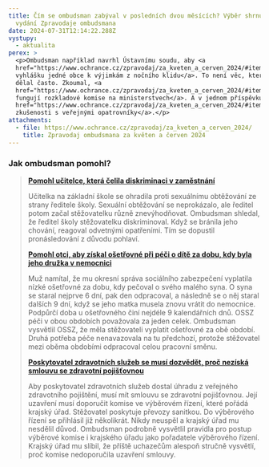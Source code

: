 ```yaml
---
title: Čím se ombudsman zabýval v posledních dvou měsících? Výběr shrnul v novém
  vydání Zpravodaje ombudsmana
date: 2024-07-31T12:14:22.288Z
vystupy:
  - aktualita
perex: >
  <p>Ombudsman například navrhl Ústavnímu soudu, aby <a
  href="https://www.ochrance.cz/zpravodaj/za_kveten_a_cerven_2024/#item-2-1">zrušil
  vyhlášku jedné obce k výjimkám z nočního klidu</a>. To není věc, kterou by
  dělal často. Zkoumal, <a
  href="https://www.ochrance.cz/zpravodaj/za_kveten_a_cerven_2024/#item-5-0">jak
  fungují rozkladové komise na ministerstvech</a>. A v jednom příspěvku <a
  href="https://www.ochrance.cz/zpravodaj/za_kveten_a_cerven_2024/#item-1-1">shrnul
  zkušenosti s veřejnými opatrovníky</a>.</p>
attachments:
  - file: https://www.ochrance.cz/zpravodaj/za_kveten_a_cerven_2024/
    title: Zpravodaj ombudsmana za květen a červen 2024
---
```

<h3><strong>Jak ombudsman pomohl?</strong></h3>

<blockquote>
<p><a href="https://www.ochrance.cz/zpravodaj/za_kveten_a_cerven_2024/#item-3-3"><strong>Pomohl učitelce, která čelila diskriminaci v zaměstnání</strong></a></p>

<p>Učitelka na základní škole se ohradila proti sexuálnímu obtěžování ze strany ředitele školy. Sexuální obtěžování se neprokázalo, ale ředitel potom začal stěžovatelku různě znevýhodňovat. Ombudsman shledal, že ředitel školy stěžovatelku diskriminoval. Když se bránila jeho chování, reagoval odvetnými opatřeními. Tím se dopustil pronásledování z důvodu pohlaví.</p>

<p><a href="https://www.ochrance.cz/zpravodaj/za_kveten_a_cerven_2024/#item-1-3"><strong>Pomohl otci, aby získal ošetřovné při péči o dítě za dobu, kdy byla jeho družka v&nbsp;nemocnici</strong></a></p>

<p>Muž namítal, že mu okresní správa sociálního zabezpečení vyplatila nízké ošetřovné za dobu, kdy pečoval o svého malého syna. O syna se staral nejprve 6 dní, pak den odpracoval, a následně se o něj staral dalších 9 dní, když se jeho matka musela znovu vrátit do nemocnice. Podpůrčí doba u ošetřovného činí nejdéle 9 kalendářních dnů. OSSZ péči v&nbsp;obou obdobích považovala za jeden celek. Ombudsman vysvětlil OSSZ, že měla stěžovateli vyplatit ošetřovné za obě období. Druhá potřeba péče nenavazovala na tu předchozí, protože stěžovatel mezi oběma obdobími odpracoval celou pracovní směnu.</p>

<p><strong><a href="https://www.ochrance.cz/zpravodaj/za_kveten_a_cerven_2024/#item-1-0">Poskytovatel zdravotních služeb se musí dozvědět, proč nezíská smlouvu se zdravotní pojišťovnou</a></strong></p>

<p>Aby poskytovatel zdravotních služeb dostal úhradu z&nbsp;veřejného zdravotního pojištění, musí mít smlouvu se zdravotní pojišťovnou. Její uzavření musí doporučit komise ve výběrovém řízení, které pořádá krajský úřad. Stěžovatel poskytuje převozy sanitkou. Do výběrového řízení se přihlásil již několikrát. Nikdy neuspěl a krajský úřad mu nesdělil důvod. Ombudsman podrobně vysvětlil pravidla pro postup výběrové komise i krajského úřadu jako pořadatele výběrového řízení. Krajský úřad mu slíbil, že příště uchazečům alespoň stručně vysvětlí, proč komise nedoporučila uzavření smlouvy.</p>
</blockquote>

<p>&nbsp;</p>

